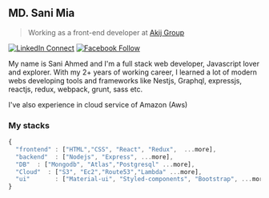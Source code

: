 ## MD. Sani Mia
 
> Working as a front-end developer at [Akij Group](https://www.akij.net) 
 
[![LinkedIn Connect](https://img.shields.io/badge/%20-Connect-black?color=14171A&labelColor=212121&logo=linkedin&logoColor=ffffff)](https://www.linkedin.com/in/md-sani-ahmed-210726161) 
[![Facebook Follow](https://img.shields.io/badge/%20-Connect-black?color=14171A&labelColor=1976d2&logo=facebook&logoColor=ffffff)](https://www.facebook.com/rssani.ahmed.7/)
 
My name is Sani Ahmed and I'm a full stack web developer, Javascript lover and explorer. With my 2+ years of working career, I learned a lot of modern webs developing tools and frameworks like Nestjs, Graphql, expressjs, reactjs, redux, webpack, grunt, sass etc.
 
I've also experience in cloud service of Amazon (Aws)
 
 
### My stacks
 
```js
{
  "frontend" : ["HTML","CSS", "React", "Redux",  ...more],
  "backend"  : ["Nodejs", "Express", ...more],
  "DB"  : ["Mongodb", "Atlas","Postgresql" ...more],
  "Cloud"  : ["S3", "Ec2","Route53","Lambda" ...more],
  "ui"       : ["Material-ui", "Styled-components", "Bootstrap", ...more]
}
```
 
 

